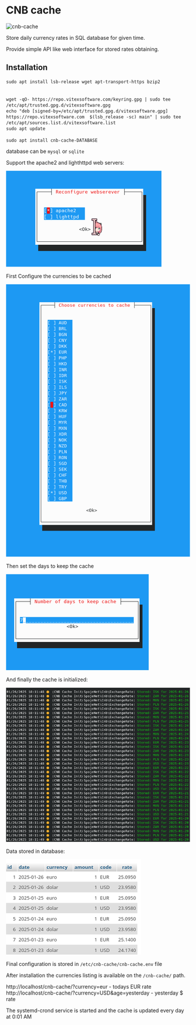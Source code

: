 # CNB cache

![cnb-cache](cnb-cache.svg?raw=true)

Store daily currency rates in SQL database for given time.

Provide simple API like web interface for stored rates obtaining.

Installation
------------


```shell
sudo apt install lsb-release wget apt-transport-https bzip2


wget -qO- https://repo.vitexsoftware.com/keyring.gpg | sudo tee /etc/apt/trusted.gpg.d/vitexsoftware.gpg
echo "deb [signed-by=/etc/apt/trusted.gpg.d/vitexsoftware.gpg]  https://repo.vitexsoftware.com  $(lsb_release -sc) main" | sudo tee /etc/apt/sources.list.d/vitexsoftware.list
sudo apt update

sudo apt install cnb-cache-DATABASE
```

database can be `mysql` or `sqlite` 


Support the apache2 and lighthttpd web servers:

![Web Servers](webservers.png?raw=true)

First Configure the currencies to be cached

![Currency Chooser](currency-chooser.png?raw=true)

Then set the days to keep the cache

![Days to Keep](daystokeep.png?raw=true)

And finally the cache is initialized:

![Initialization](init.png?raw=true)


Data stored in database:

![Database](db.png?raw=true)

Final configuration is stored in `/etc/cnb-cache/cnb-cache.env` file

After installation the currencies listing is available on the `/cnb-cache/` path.


http://localhost/cnb-cache/?currency=eur - todays EUR rate
http://localhost/cnb-cache/?currency=USD&age=yesterday - yesterday $ rate


The systemd-crond service is started and the cache is updated every day at 0:01 AM
